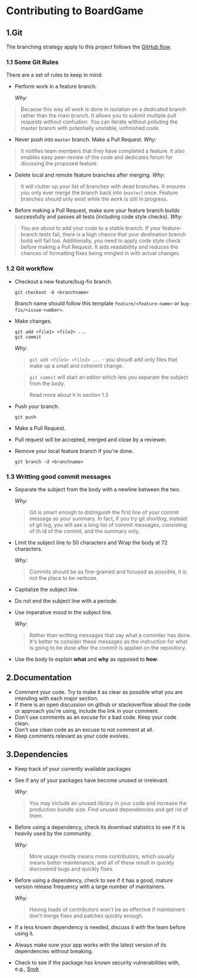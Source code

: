 # Contributing to BoardGame

## 1.Git
The branching strategy apply to this project follows the [GitHub flow](https://guides.github.com/introduction/flow/).
### 1.1 Some Git Rules
There are a set of rules to keep in mind:
- Perform work in a feature branch.

    _Why:_
> Because this way all work is done in isolation on a dedicated branch rather than the main branch. It allows
> you to submit multiple pull requests without confudion. You can iterate without polluting the master branch
>with potentially unstable, unfinished code. 

- Never push into `master` branch. Make a Pull Request.
    _Why:_
>It notifies team members that they have completed a feature. It also enables easy peer-review of the code 
>and dedicates forum for dicussing the proposed feature.

- Delete local and remote feature branches after merging.
    _Why:_
>It will clutter up your list of branches with dead branches. It ensures you only ever merge the branch back
>into (`master`) once. Feature branches should only exist while the work is still in progress.

- Before making a Pull Request, make sure your feature branch builds successfully and passes all tests (including code style checks).
    _Why:_
>You are about to add your code to a stable branch. If your feature-branch tests fail, there is a high chance 
>that your destination branch build will fail too. Additionally, you need to apply code style check before
>making a Pull Request. It aids readabillity and reduces the chances of formatting fixes being mingled in with
>actual changes.


### 1.2 Git workflow
- Checkout a new feature/bug-fix branch.
    ```shell script
    git checkout -b <branchname>
    ```
    Branch name should follow this template `feature/<feature-name>` or `bug-fix/<issue-number>`.
- Make changes.
    ```shell script
    git add <file1> <file2> ...
    git commit
    ```
    _Why:_
    >`git add <file1> <file2> ...` - you shoudl add only files that make up a small and coherent change.

    >`git commit` will start an editor which lets you separate the subject from the body.

    > Read more about it in section 1.3

- Push your branch.
    ```shell script
    git push
    ```
- Make a Pull Request.
- Pull request will be accepted, merged and close by a reviewer.
- Remove your local feature branch if you're done.
    ````shell script
    git branch -d <branchname>
    ````
### 1.3 Writting good commit messages
- Separate the subject from the body with a newline between the two.

    _Why:_
    >Git is smart enough to distinguish the first line of your commit message as your summary. In fact, if you try
    >git shortlog, instead of git log, you will see a long list of commit messages, consisting of th id of the commit, 
    >and the summary only. 
- Limit the subject line to 50 characters and Wrap the body at 72 characters.

    _Why:_
    >Commits should be as fine-grained and focused as possible, it is not the place to be verbose.
- Capitalize the subject line.
- Do not end the subject line with a periode.
- Use imperative mood in the subject line.

    _Why:_
    >Rather than writting messages that say what a commiter has done. It's better to consider these messages
    >as the instruction for what is going to be done after the commit is applied on the repository.
- Use the body to explain __what__ and __why__ as opposed to __how__.

## 2.Documentation
- Comment your code. Try to make it as clear as possible what you are intending with each major section.
- If there is an open discussion on github or stackoverflow about the code or approach you're using, include the
link in your comment.
- Don't use comments as an excuse for a bad code. Keep your code clean.
- Don't use clean code as an excuse to not comment at all.
- Keep comments relevant as your code evolves.

## 3.Dependencies
- Keep track of your currently available packages
- See if any of your packages have become unused or irrelevant.

    _Why:_
    >You may include an unused library in your code and increase the production bundle size. Find unused dependencies and get rid of them.
- Before using a dependency, check its download statistics to see if it is heavily used by the community.

    _Why:_
    >More usage mostly means more contributors, which usually means better maintenance, and all of these
    >result in quickly discovered bugs and quickly fixes.
- Before using a dependency, check to see if it has a good, mature version release frequency with a large 
number of maintainers.

    _Why:_
    >Having loads of contributors won't be as effective if maintainers don't merge fixes and patches quickly enough.
- If a less known dependency is needed, discuss it with the team before using it.
- Always make sure your app works with the latest version of its dependencies without breaking.
- Check to see if the package has known security vulnerabilities with, e.g., [Snyk](https://snyk.io/test/)
